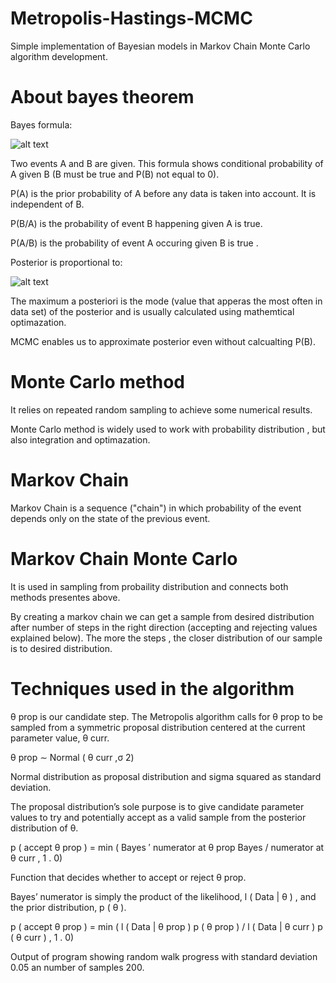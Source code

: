 # Metropolis-Hastings-MCMC

Simple implementation of Bayesian models in Markov Chain Monte Carlo algorithm development.

# About bayes theorem

Bayes formula:

![alt text](https://wikimedia.org/api/rest_v1/media/math/render/svg/87c061fe1c7430a5201eef3fa50f9d00eac78810)

Two events A and B are given. This formula shows conditional probability of A given B (B must be true and P(B) not equal to 0).

P(A) is the prior probability of A before any data is taken into account. It is independent of B. 

P(B/A) is the probability of event B happening given A is true.

P(A/B) is the probability of event A occuring given B is true .

Posterior is proportional to:

![alt text](https://wikimedia.org/api/rest_v1/media/math/render/svg/e1a83fc9b2788b4a72bbc4c90d06c67bb7e0fdae)

The maximum a posteriori is the mode (value that apperas the most often in data set) of the posterior and is usually calculated using mathemtical optimazation.

MCMC enables us to approximate posterior even without calcualting P(B).

# Monte Carlo method

It relies on repeated random sampling to achieve some numerical results.

Monte Carlo method is widely used to work with probability distribution , but also integration and optimazation.

# Markov Chain
Markov Chain is a sequence ("chain") in which probability of the event depends only on the state of the previous event.

# Markov Chain Monte Carlo 
It is used in sampling from probaility distribution and connects both methods presentes above.

By creating a markov chain we can get a sample from desired distribution after number of steps in the right direction (accepting and rejecting values explained below). The more the steps , the closer distribution of our sample is to desired distribution.

# Techniques used in the algorithm

θ
prop is our candidate step. The Metropolis algorithm calls for
θ
prop
to be sampled from a symmetric proposal distribution centered at the current parameter value,
θ
curr.

θ
prop
∼
Normal
(
θ
curr
,σ
2)

Normal distribution as proposal distribution and sigma squared as standard deviation.

The proposal distribution’s sole purpose is to give candidate parameter values to
try
and
potentially accept as a valid sample from the posterior distribution of
θ.

p
(
accept θ
prop
) =
min
(
Bayes
′
numerator at θ
prop
Bayes
/
numerator at θ
curr
,
1
.
0)

Function that decides whether to accept or reject θ
prop.

Bayes’ numerator is simply the product of the likelihood,
l
(
Data
|
θ
)
, and the prior distribution,
p
(
θ
).

p
(
accept θ
prop
) =
min
(
l
(
Data
|
θ
prop
)
p
(
θ
prop
)
/
l
(
Data
|
θ
curr
)
p
(
θ
curr
)
,
1
.
0)

Output of program showing random walk progress with standard deviation 0.05 an number of samples 200.


